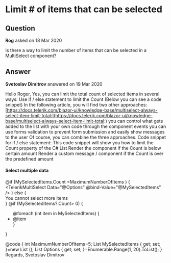 # Limit # of items that can be selected

## Question

**Rog** asked on 18 Mar 2020

Is there a way to limit the number of items that can be selected in a MultiSelect component?

## Answer

**Svetoslav Dimitrov** answered on 19 Mar 2020

Hello Roger, Yes, you can limit the total count of selected items in several ways: Use if / else statement to limit the Count (Below you can see a code snippet) In the following article, you will find two other approaches: [https://docs.telerik.com/blazor-ui/knowledge-base/multiselect-always-select-item-limit-total:](https://docs.telerik.com/blazor-ui/knowledge-base/multiselect-always-select-item-limit-total:) you can control what gets added to the list with your own code through the component events you can use forms validation to prevent form submission and easily show messages to the user Of course, you can combine the three approaches. Code snippet for if / else statement: This code snippet will show you how to limit the Count property of the C# List Render the component if the Count is below certain amount Render a custom message / component if the Count is over the predefined amount <h4 class="text-info"> Select multiple data </h4> @if (MySelectedItems.Count <MaximumNumberOfItems ) {
<TelerikMultiSelect Data="@Options" @bind-Value="@MySelectedItems" /> }
else
{ <div class="alert alert-danger"> You cannot select more items </div> } @if (MySelectedItems?.Count> 0)
{ <ul> @foreach (int item in MySelectedItems)
{ <li class="text-muted"> @item </li> } </ul> }

@code { int MaximumNumberOfItems=5; List <int> MySelectedItems { get; set; }=new List <int> (); List <int> Options { get; set; }=Enumerable.Range(1, 20).ToList();
} Regards, Svetoslav Dimitrov
